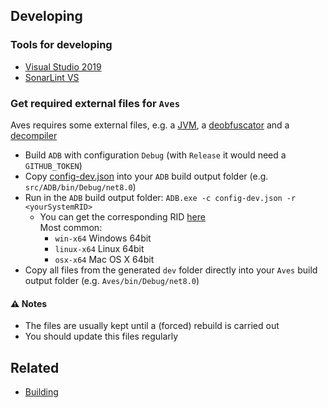 ## Developing
### Tools for developing
* [Visual Studio 2019](https://visualstudio.microsoft.com/en/vs/)
* [SonarLint VS](https://www.sonarlint.org/visualstudio/)

### Get required external files for ``Aves``
Aves requires some external files, e.g. a [JVM](https://adoptopenjdk.net/), a [deobfuscator](https://github.com/BaseMC/javgent) and a [decompiler](https://github.com/BaseMC/avesflower)
* Build ``ADB`` with configuration ``Debug`` (with ``Release`` it would need a ``GITHUB_TOKEN``)
* Copy [config-dev.json](/build/config-dev.json) into your ``ADB`` build output folder (e.g. ``src/ADB/bin/Debug/net8.0``)
* Run in the ``ADB`` build output folder: ``ADB.exe -c config-dev.json -r <yourSystemRID>``
  * You can get the corresponding RID [here](https://docs.microsoft.com/en-us/dotnet/core/rid-catalog)<br/>Most common:
    * ``win-x64`` Windows 64bit
    * ``linux-x64`` Linux 64bit
    * ``osx-x64`` Mac OS X 64bit
* Copy all files from the generated ``dev`` folder directly into your ``Aves`` build output folder (e.g. ``Aves/bin/Debug/net8.0``)

#### :warning: Notes
* The files are usually kept until a (forced) rebuild is carried out 
* You should update this files regularly


## Related
* [Building](Building.md)
